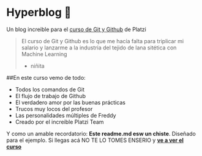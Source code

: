 # Hyperblog **💚**
Un blog increible para el [curso de Git y Github](https://platzi.com/cursos/git-github/ "curso de Git y Github") de Platzi
> El curso de Git y Github es lo que me hacía falta para triplicar mi salario y lanzarme a la industria del tejido de lana sitética con Machine Learning
> * niñita

##En este curso vemo de todo:
* Todos los comandos de Git
* El flujo de trabajo de Github
* El verdadero amor por las buenas prácticas
* Trucos muy locos del profesor
* Las personalidades múltiples de Freddy
* Creado por el increible Platzi Team

Y como un amable recordatorio: **Este readme.md esw un chiste**. Diseñado para el ejemplo.  Si llegas acá NO TE LO TOMES ENSERIO y [**ve a ver el curso**](http://https://platzi.com/cursos/git-github/ "ve a ver el curso")
